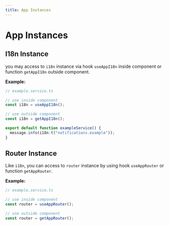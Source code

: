```yaml
---
title: App Instances
---
```


# App Instances

## I18n Instance

you may access to `i18n` instance via hook `useAppI18n` inside component or function `getAppI18n` outside component.

**Example:**

```ts
// example.service.ts

// use inside component
const i18n = useAppI18n();

// use outside component
const i18n = getAppI18n();

export default function exampleService() {
  message.info(i18n.t("notifications.example"));
}
```

## Router Instance

Like `i18n`, you can access to `router` instance by using hook `useAppRouter` or function `getAppRouter`.

**Example:**

```ts
// example.service.ts

// use inside component
const router = useAppRouter();

// use outside component
const router = getAppRouter();
```
